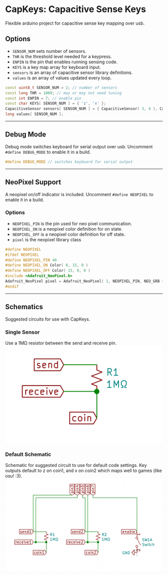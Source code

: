 # CapKeys: Capacitive Sense Keys

Flexible arduino project for capacitive sense key mapping over usb.

## Options

* `SENSOR_NUM` sets number of sensors.
* `THR` is the threshold level needed for a keypress.
* `ENPIN` is the pin that enables running sensing code.
* `KEYS`  is a key map array for keyboard input.
* `sensors` is an array of capacitive sensor library definitions.
* `values` is an array of values updated every loop.

```Cpp
const uint8_t SENSOR_NUM = 2; // number of sensors
const long THR = 1000; // may or may not need tuning
const int ENPIN = 7; // enable pin
const char KEYS[ SENSOR_NUM ] = { 'z', 'x' };
CapacitiveSensor sensors[ SENSOR_NUM ] = { CapacitiveSensor( 3, 4 ), CapacitiveSensor( 6, 5 ) };
long values[ SENSOR_NUM ];
```

---

## Debug Mode

Debug mode switches keyboard for serial output over usb.
Uncomment `#define DEBUG_MODE` to enable it in a build. 

```Cpp
#define DEBUG_MODE // switches keyboard for serial output
```

---

## NeoPixel Support

A neopixel on/off indicator is included.
Uncomment `#define NEOPIXEL` to enable it in a build.

### Options
* `NEOPIXEL_PIN` is the pin used for neo pixel communication.
* `NEOPIXEL_ON` is a neopixel color definition for on state.
* `NEOPIXEL_OFF` is a neopixel color definition for off state.
* `pixel` is the neopixel library class

```Cpp
#define NEOPIXEL
#ifdef NEOPIXEL
#define NEOPIXEL_PIN 40
#define NEOPIXEL_ON Color( 0, 15, 0 )
#define NEOPIXEL_OFF Color( 15, 0, 0 )
#include <Adafruit_NeoPixel.h>
Adafruit_NeoPixel pixel = Adafruit_NeoPixel( 1, NEOPIXEL_PIN, NEO_GRB + NEO_KHZ800 );
#endif
```

---

## Schematics

Suggested circuits for use with CapKeys.

### Single Sensor
Use a 1MΩ resistor between the send and receive pin.
![Singe Sensor](/single.png)

### Default Schematic
Schematic for suggested circuit to use for default code settings. Key outputs default to z on coin1, and x on coin2 which maps well to games (like osu! :3).
![Default Schematic](schematic.png)

